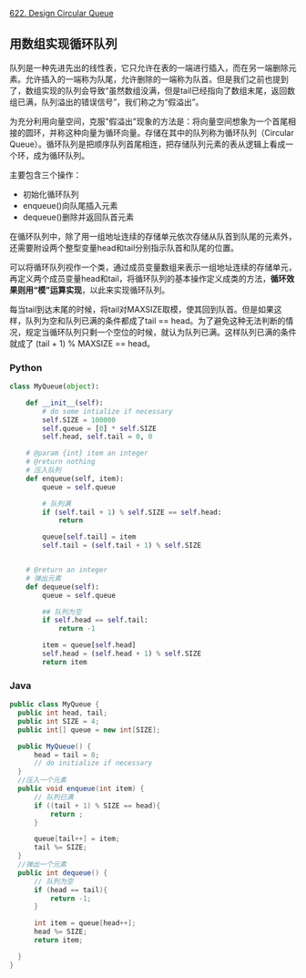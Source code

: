 [622. Design Circular Queue](https://github.com/VJWQ/LeetCode-note/blob/master/struc/Heap-Queue-Stack/622-Design-Circular-Queue.md)
## 用数组实现循环队列
队列是一种先进先出的线性表，它只允许在表的一端进行插入，而在另一端删除元素。允许插入的一端称为队尾，允许删除的一端称为队首。但是我们之前也提到了，数组实现的队列会导致“虽然数组没满，但是tail已经指向了数组末尾，返回数组已满，队列溢出的错误信号”，我们称之为“假溢出”。

为充分利用向量空间，克服"假溢出"现象的方法是：将向量空间想象为一个首尾相接的圆环，并称这种向量为循环向量。存储在其中的队列称为循环队列（Circular Queue）。循环队列是把顺序队列首尾相连，把存储队列元素的表从逻辑上看成一个环，成为循环队列。

主要包含三个操作：
- 初始化循环队列
- enqueue()向队尾插入元素
- dequeue()删除并返回队首元素

在循环队列中，除了用一组地址连续的存储单元依次存储从队首到队尾的元素外，还需要附设两个整型变量head和tail分别指示队首和队尾的位置。

可以将循环队列视作一个类，通过成员变量数组来表示一组地址连续的存储单元，再定义两个成员变量head和tail，将循环队列的基本操作定义成类的方法，**循环效果则用“模”运算实现**，以此来实现循环队列。

每当tail到达末尾的时候，将tail对MAXSIZE取模，使其回到队首。但是如果这样，队列为空和队列已满的条件都成了tail == head。为了避免这种无法判断的情况，规定当循环队列只剩一个空位的时候，就认为队列已满。这样队列已满的条件就成了 (tail + 1) % MAXSIZE == head。

### Python
```python
class MyQueue(object):

    def __init__(self):
        # do some intialize if necessary
        self.SIZE = 100000
        self.queue = [0] * self.SIZE
        self.head, self.tail = 0, 0

    # @param {int} item an integer
    # @return nothing
    # 压入队列
    def enqueue(self, item):
        queue = self.queue 

        # 队列满 
        if (self.tail + 1) % self.SIZE == self.head:
            return 

        queue[self.tail] = item 
        self.tail = (self.tail + 1) % self.SIZE


    # @return an integer
    # 弹出元素
    def dequeue(self):
        queue = self.queue 

        ## 队列为空
        if self.head == self.tail:
            return -1 

        item = queue[self.head]
        self.head = (self.head + 1) % self.SIZE
        return item 
  ```
  
  ### Java
  ```java
  public class MyQueue {
    public int head, tail;
    public int SIZE = 4;
    public int[] queue = new int[SIZE];

    public MyQueue() {
        head = tail = 0;
        // do initialize if necessary
    }
    //压入一个元素
    public void enqueue(int item) {
        // 队列已满
        if ((tail + 1) % SIZE == head){
            return ;
        }

        queue[tail++] = item;
        tail %= SIZE;
    }
    //弹出一个元素
    public int dequeue() {
        // 队列为空
        if (head == tail){
            return -1;
        }

        int item = queue[head++];
        head %= SIZE;
        return item;

    }
}
  ```

